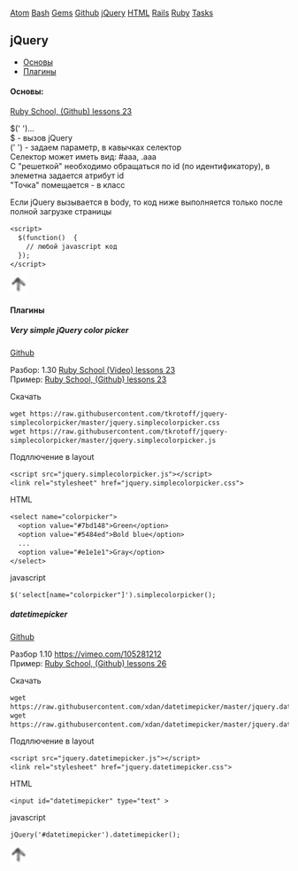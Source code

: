 [Atom](/atom.md) [Bash](bash.md) [Gems](/gems.md) [Github](/github.md) [jQuery](/jquery.md) [HTML](html.md) [Rails](rails.md) [Ruby](ruby.md) [Tasks](tasks.md)

## jQuery


* [Основы](#основы)
* [Плагины](#Плагины)

#### Основы:

[Ruby School, (Github) lessons 23](https://github.com/PinkDeer/ruby/tree/master/rubyschool/lesson23)

$('  ')...  
$ - вызов jQuery  
('   ') - задаем параметр, в кавычках селектор  
Селектор может иметь вид: #aaa, .aaa  
C "решеткой" необходимо обращаться по id (по идентификатору), в элеметна задается атрибут id  
"Точка" помещается - в класс  

Если jQuery вызывается в body, то код ниже выполняется только после полной загрузке страницы
```
<script>
  $(function()  {
    // любой javascript код
  });
</script>
```
[![up](/image/up.png)](#jquery)

#### Плагины  

##### Very simple jQuery color picker

[Github](https://github.com/tkrotoff/jquery-simplecolorpicker)

Разбор: 1.30 [Ruby School (Video) lessons 23](https://vimeo.com/104440956)  
Пример: [Ruby School, (Github) lessons 23](https://github.com/PinkDeer/ruby/tree/master/rubyschool/lesson23)

Cкачать
```
wget https://raw.githubusercontent.com/tkrotoff/jquery-simplecolorpicker/master/jquery.simplecolorpicker.css
wget https://raw.githubusercontent.com/tkrotoff/jquery-simplecolorpicker/master/jquery.simplecolorpicker.js
```
Подллючение в layout
```
<script src="jquery.simplecolorpicker.js"></script>
<link rel="stylesheet" href="jquery.simplecolorpicker.css">
```
HTML
```
<select name="colorpicker">
  <option value="#7bd148">Green</option>
  <option value="#5484ed">Bold blue</option>
  ...
  <option value="#e1e1e1">Gray</option>
</select>
```
javascript
```
$('select[name="colorpicker"]').simplecolorpicker();
```


##### datetimepicker

[Github](https://github.com/xdan/datetimepicker)

Разбор 1.10 https://vimeo.com/105281212  
Пример: [Ruby School, (Github) lessons 26](https://github.com/PinkDeer/ruby/tree/master/rubyschool/lesson26)

Скачать
```
wget https://raw.githubusercontent.com/xdan/datetimepicker/master/jquery.datetimepicker.css
wget https://raw.githubusercontent.com/xdan/datetimepicker/master/jquery.datetimepicker.js
```
Подллючение в layout
```
<script src="jquery.datetimepicker.js"></script>
<link rel="stylesheet" href="jquery.datetimepicker.css">
```
HTML
```
<input id="datetimepicker" type="text" >
```
javascript
```
jQuery('#datetimepicker').datetimepicker();
```
[![up](/image/up.png)](#jquery)
